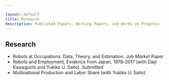 ```yaml
---

layout: default
title: Research
description: Published Papers, Working Papers, and Works on Progress
---
```


## Research

- Robots at Occupations: Data, Theory, and Estimation. *Job Market Paper*
- Robots and Employment, Evidence from Japan, 1978-2017 (with Daiji Kawaguchi and Yukiko U. Saito). *Submitted*
- Multinational Production and Labor Share (with Yukiko U. Saito)

